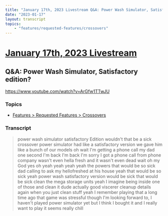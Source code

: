 ```yaml
---
title: "January 17th, 2023 Livestream Q&A: Power Wash Simulator, Satisfactory edition?"
date: "2023-01-17"
layout: transcript
topics:
    - "features/requested-features/crossovers"
---
```

# [January 17th, 2023 Livestream](../2023-01-17.md)
## Q&A: Power Wash Simulator, Satisfactory edition?
https://www.youtube.com/watch?v=ArGfw1TTwJU

### Topics
* [Features > Requested Features > Crossovers](../topics/features/requested-features/crossovers.md)

### Transcript

> power wash simulator satisfactory Edition wouldn't that be a sick crossover power simulator had like a satisfactory version we gave him like a bunch of our models oh wait I'm getting a phone call my dad one second I'm back I'm back I'm sorry I got a phone call from phone company wasn't even hella fresh and it wasn't even dead wait oh my God yes oh yeah yeah yeah yeah the powers that would be so sick dad calling to ask my hellofreshed at his house yeah that would be so sick yeah power wash satisfactory version would be sick that would be sick clean the mega storage units yeah I imagine being inside one of those and clean it dude actually good viscerer cleanup details again when you just clean stuff yeah I remember playing that a long time ago that game was stressful though I'm looking forward to, I haven't played power simulator yet but I think I bought it and I really want to play it seems really chill
